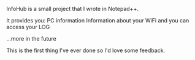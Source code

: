 InfoHub is a small project that I wrote in Notepad++.

It provides you:
PC information
Information about your WiFi
and you can access your LOG

...more in the future

This is the first thing I've ever done so I'd love some feedback.
